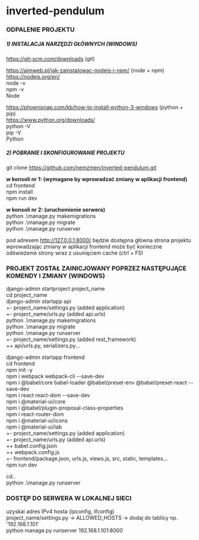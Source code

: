 # inverted-pendulum

### ODPALENIE PROJEKTU

##### 1) INSTALACJA NARZĘDZI GŁÓWNYCH (WINDOWS)

https://git-scm.com/downloads (git) <br />

https://aimweb.pl/jak-zainstalowac-nodejs-i-npm/ (node + npm) <br />
https://nodejs.org/en/ <br />
node -v <br />
npm -v <br />
Node <br />

https://phoenixnap.com/kb/how-to-install-python-3-windows (python + pip) <br />
https://www.python.org/downloads/ <br />
python -V <br />
pip -V <br />
Python <br />

##### 2) POBRANIE I SKONFIGUROWANIE PROJEKTU

git clone https://github.com/nemzmen/inverted-pendulum.git <br />

<b>w konsoli nr 1: (wymagane by wprowadzać zmiany w aplikacji frontend)</b> <br />
cd frontend <br />
npm install <br />
npm run dev <br />

<b>w konsoli nr 2: (uruchomienie serwera)</b> <br />
python .\manage.py makemigrations <br />
python .\manage.py migrate <br />
python .\manage.py runserver <br />

pod adresem http://127.0.0.1:8000/ będzie dostępna główna strona projektu
wprowadzając zmiany w aplikacji frontend może być konieczne odświeżenie strony wraz z usunięciem cache (ctrl + F5)

### PROJEKT ZOSTAŁ ZAINICJOWANY POPRZEZ NASTĘPUJĄCE KOMENDY I ZMIANY (WINDOWS)

django-admin startproject project_name <br />
cd project_name <br />
django-admin startapp api <br />
+- project_name/settings.py (added application) <br />
+- project_name/urls.py (added api.urls) <br />
python .\manage.py makemigrations <br />
python .\manage.py migrate <br />
python .\manage.py runserver <br />
+- project_name/settings.py (added rest_framework) <br />
++ api/urls.py, serializers.py... <br />

django-admin startapp frontend <br />
cd frontend <br />
npm init -y <br />
npm i webpack webpack-cli --save-dev <br />
npm i @babel/core babel-loader @babel/preset-env @babel/preset-react --save-dev <br />
npm i react react-dom --save-dev <br />
npm i @material-ui/core <br />
npm i @babel/plugin-proposal-class-properties <br />
npm i react-router-dom <br />
npm i @material-ui/icons <br />
npm i @material-ui/lab <br />
+- project_name/settings.py (added application) <br />
+- project_name/urls.py (added api.urls) <br />
++ babel.config.json <br />
++ webpack.config.js <br />
+- frontend/package.json, urls.js, views.js, src, static, templates... <br />
npm run dev <br />

cd.. <br />
python .\manage.py runserver <br />

### DOSTĘP DO SERWERA W LOKALNEJ SIECI

uzyskai adres IPv4 hosta (ipconfig, ifconfig) <br />
project_name/settings.py -> ALLOWED_HOSTS -> dodaj do tablicy np. '192.168.1.101' <br />
python manage.py runserver 192.168.1.101:8000 <br />
